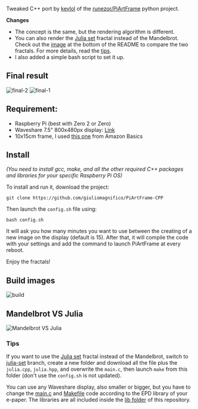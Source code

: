 Tweaked C++ port by [kevlol](https://github.com/kevlol) of the [runezor/PiArtFrame](https://github.com/runezor/PiArtFrame) python project. 

**Changes**
- The concept is the same, but the rendering algorithm is different.
- You can also render the [Julia set](https://en.wikipedia.org/wiki/Julia_set) fractal instead of the Mandelbrot. Check out the [image](https://github.com/giuliomagnifico/PiArtFrame-CPP/tree/master?tab=readme-ov-file#mandelbrot-vs-julia) at the bottom of the README to compare the two fractals. For more details, read the [tips](https://github.com/giuliomagnifico/PiArtFrame-CPP/tree/master#tips).
- I also added a simple bash script to set it up.


## Final result

![final-2](https://github.com/user-attachments/assets/04984b90-a46a-4192-91cb-3b98e74e3419)
![final-1](https://giuliomagnifico.blog/_images/2024/cPiArtFrame/build_b.jpg)

## Requirement:

- Raspberry Pi (best with Zero 2 or Zero)
- Waveshare 7.5" 800x480px display: [Link](https://www.google.com/search?q=Waveshare%207.5%22%20800x480px)
- 10x15cm frame, I used [this one](https://amzn.eu/d/ixgJbUD) from Amazon Basics
  
## Install

*(You need to install gcc, make, and all the other required C++ packages and libraries for your specific Raspberry Pi OS)*

To install and run it, download the project:
```
git clone https://github.com/giuliomagnifico/PiArtFrame-CPP
```
Then launch the `config.sh` file using:
```
bash config.sh
```
It will ask you how many minutes you want to use between the creating of  a new image on the display (default is 15). After that, it will compile the code with your settings and add the command to launch PiArtFrame at every reboot.

Enjoy the fractals!

## Build images 

![build](https://giuliomagnifico.blog/_images/2024/cPiArtFrame/build_a.jpg)

## Mandelbrot VS Julia

![Mandelbrot VS Julia](https://github.com/user-attachments/assets/e197214f-3342-4355-bf8d-1a28dfcd2d9c)


### Tips


If you want to use the [Julia set](https://en.wikipedia.org/wiki/Julia_set) fractal instead of the Mandelbrot, switch to [julia-set](https://github.com/giuliomagnifico/PiArtFrame-CPP/tree/julia-set) branch, create a new folder and download all the file plus the `julia.cpp`, `julia.hpp`, and overwrite the `main.c`, then launch `make` from this folder (don't use the `config.sh` is not updated).


You can use any Waveshare display, also smaller or bigger, but you have to change the [main.c](main.c) and [Makefile](https://github.com/giuliomagnifico/PiArtFrame-CPP/blob/master/Makefile) code according to the EPD library of your e-paper. The libraries are all included inside the [lib folder](https://github.com/giuliomagnifico/PiArtFrame-CPP/tree/master/lib/waveshare/e-Paper) of this repository. 
